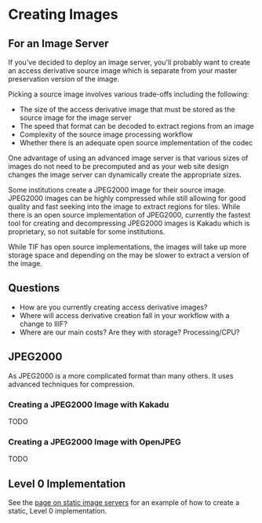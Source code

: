 # Creating Images

## For an Image Server

If you've decided to deploy an image server, you'll probably want to create an access derivative source image which is separate from your master preservation version of the image.

Picking a source image involves various trade-offs including the following:
- The size of the access derivative image that must be stored as the source image for the image server
- The speed that format can be decoded to extract regions from an image
- Complexity of the source image processing workflow
- Whether there is an adequate open source implementation of the codec

<!-- #backlog:430 should this sentence on dynamic image servers for web site design go on the dynamic image server page instead? -->
One advantage of using an advanced image server is that various sizes of images do not need to be precomputed and as your web site design changes the image server can dynamically create the appropriate sizes.

Some institutions create a JPEG2000 image for their source image. JPEG2000 images can be highly compressed while still allowing for good quality and fast seeking into the image to extract regions for tiles. While there is an open source implementation of JPEG2000,  currently the fastest tool for creating and decompressing JPEG2000 images is Kakadu which is proprietary, so not suitable for some institutions.

While TIF has open source implementations, the images will take up more storage space and depending on the  may be slower to extract a version of the image.

<!-- #backlog:150 Anything else to say about TIF performance? -->

<!-- #backlog:250 What about other image formats? -->

## Questions

- How are you currently creating access derivative images?
- Where will access derivative creation fall in your workflow with a change to IIIF?
- Where are our main costs? Are they with storage? Processing/CPU?

<!-- #backlog:320 add more questions around creating images -->

## JPEG2000

As JPEG2000 is a more complicated format than many others. It uses advanced techniques for compression.

### Creating a JPEG2000 Image with Kakadu

TODO
<!-- #backlog:420 provide instructions for how to create a JPEG2000 image with Kakadu -->

### Creating a JPEG2000 Image with OpenJPEG

TODO

<!-- #backlog:240 Creating a JPEG2000 Image with OpenJPEG -->

## Level 0 Implementation

See the [page on static image servers](image-server-static.md) for an example of how to create a static, Level 0 implementation.
